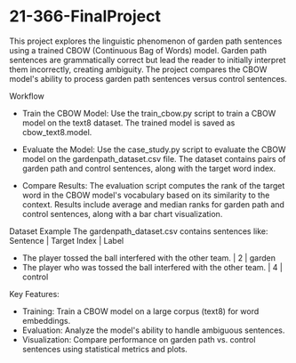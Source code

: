 # 21-366-FinalProject
This project explores the linguistic phenomenon of garden path sentences using a trained CBOW (Continuous Bag of Words) model. Garden path sentences are grammatically correct but lead the reader to initially interpret them incorrectly, creating ambiguity. The project compares the CBOW model's ability to process garden path sentences versus control sentences.

Workflow
  - Train the CBOW Model:
    Use the train_cbow.py script to train a CBOW model on the text8 dataset.
    The trained model is saved as cbow_text8.model.

  - Evaluate the Model:
    Use the case_study.py script to evaluate the CBOW model on the gardenpath_dataset.csv file.
    The dataset contains pairs of garden path and control sentences, along with the target word index.

  - Compare Results:
    The evaluation script computes the rank of the target word in the CBOW model's vocabulary based on its similarity to the context.
    Results include average and median ranks for garden path and control sentences, along with a bar chart visualization.

Dataset Example
The gardenpath_dataset.csv contains sentences like:
Sentence	| Target Index	| Label
  - The player tossed the ball interfered with the other team.	| 2	| garden
  - The player who was tossed the ball interfered with the other team.	| 4	| control

Key Features:
  - Training: Train a CBOW model on a large corpus (text8) for word embeddings. 
  - Evaluation: Analyze the model's ability to handle ambiguous sentences. 
  - Visualization: Compare performance on garden path vs. control sentences using statistical metrics and plots. 
